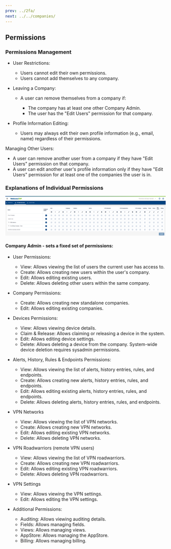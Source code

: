 ```yaml
---
prev: ../2fa/
next: ../../companies/
---
```


## Permissions

### Permissions Management

- User Restrictions:

  - Users cannot edit their own permissions.
  - Users cannot add themselves to any company.

- Leaving a Company:

  - A user can remove themselves from a company if:

    - The company has at least one other Company Admin.
    - The user has the "Edit Users" permission for that company.

- Profile Information Editing:
  - Users may always edit their own profile information (e.g., email, name) regardless of their permissions.

Managing Other Users:

- A user can remove another user from a company if they have "Edit Users" permission on that company.
- A user can edit another user's profile information only if they have "Edit Users" permission for at least one of the companies the user is in.

### Explanations of Individual Permissions

![user_permissions](../../images/user-permissions.png "Permissions")

#### Company Admin - sets a fixed set of permissions:

- User Permissions:

  - View: Allows viewing the list of users the current user has access to.
  - Create: Allows creating new users within the user's company.
  - Edit: Allows editing existing users.
  - Delete: Allows deleting other users within the same company.

- Company Permissions:

  - Create: Allows creating new standalone companies.
  - Edit: Allows editing existing companies.

- Devices Permissions:

  - View: Allows viewing device details.
  - Claim & Release: Allows claiming or releasing a device in the system.
  - Edit: Allows editing device settings.
  - Delete: Allows deleting a device from the company. System-wide device deletion requires sysadmin permissions.

- Alerts, History, Rules & Endpoints Permissions:

  - View: Allows viewing the list of alerts, history entries, rules, and endpoints.
  - Create: Allows creating new alerts, history entries, rules, and endpoints.
  - Edit: Allows editing existing alerts, history entries, rules, and endpoints.
  - Delete: Allows deleting alerts, history entries, rules, and endpoints.

- VPN Networks

  - View: Allows viewing the list of VPN networks.
  - Create: Allows creating new VPN networks.
  - Edit: Allows editing existing VPN networks.
  - Delete: Allows deleting VPN networks.

- VPN Roadwarriors (remote VPN users)

  - View: Allows viewing the list of VPN roadwarriors.
  - Create: Allows creating new VPN roadwarriors.
  - Edit: Allows editing existing VPN roadwarriors.
  - Delete: Allows deleting VPN roadwarriors.

- VPN Settings

  - View: Allows viewing the VPN settings.
  - Edit: Allows editing the VPN settings.

- Additional Permissions:

  - Auditing: Allows viewing auditing details.
  - Fields: Allows managing fields.
  - Views: Allows managing views.
  - AppStore: Allows managing the AppStore.
  - Billing: Allows managing billing.
